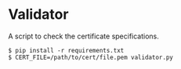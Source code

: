 # Validator

A script to check the certificate specifications.

    $ pip install -r requirements.txt
    $ CERT_FILE=/path/to/cert/file.pem validator.py
